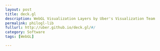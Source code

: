 ```yaml
---
layout: post
title: deck.gl
description: WebGL Visualization Layers by Uber's Visualization Team
permalink: philogl-lib
fullurl: http://uber.github.io/deck.gl/#/
category: Software
tags: [WebGL]

---
```

